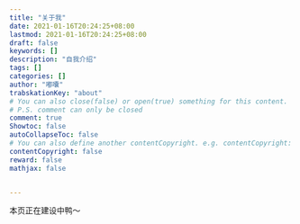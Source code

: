 ```yaml
---
title: "关于我"
date: 2021-01-16T20:24:25+08:00
lastmod: 2021-01-16T20:24:25+08:00
draft: false
keywords: []
description: "自我介绍"
tags: []
categories: []
author: "嘟囔"
trabskationKey: "about"
# You can also close(false) or open(true) something for this content.
# P.S. comment can only be closed
comment: true
Showtoc: false
autoCollapseToc: false
# You can also define another contentCopyright. e.g. contentCopyright: "This is another copyright."
contentCopyright: false
reward: false
mathjax: false


---
```

本页正在建设中鸭～